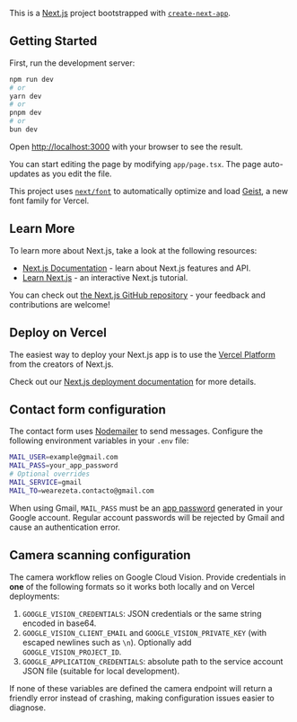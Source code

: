 This is a [Next.js](https://nextjs.org) project bootstrapped with [`create-next-app`](https://nextjs.org/docs/app/api-reference/cli/create-next-app).

## Getting Started

First, run the development server:

```bash
npm run dev
# or
yarn dev
# or
pnpm dev
# or
bun dev
```

Open [http://localhost:3000](http://localhost:3000) with your browser to see the result.

You can start editing the page by modifying `app/page.tsx`. The page auto-updates as you edit the file.

This project uses [`next/font`](https://nextjs.org/docs/app/building-your-application/optimizing/fonts) to automatically optimize and load [Geist](https://vercel.com/font), a new font family for Vercel.

## Learn More

To learn more about Next.js, take a look at the following resources:

- [Next.js Documentation](https://nextjs.org/docs) - learn about Next.js features and API.
- [Learn Next.js](https://nextjs.org/learn) - an interactive Next.js tutorial.

You can check out [the Next.js GitHub repository](https://github.com/vercel/next.js) - your feedback and contributions are welcome!

## Deploy on Vercel

The easiest way to deploy your Next.js app is to use the [Vercel Platform](https://vercel.com/new?utm_medium=default-template&filter=next.js&utm_source=create-next-app&utm_campaign=create-next-app-readme) from the creators of Next.js.

Check out our [Next.js deployment documentation](https://nextjs.org/docs/app/building-your-application/deploying) for more details.

## Contact form configuration

The contact form uses [Nodemailer](https://nodemailer.com/) to send messages. Configure the following environment variables in your `.env` file:

```bash
MAIL_USER=example@gmail.com
MAIL_PASS=your_app_password
# Optional overrides
MAIL_SERVICE=gmail
MAIL_TO=wearezeta.contacto@gmail.com
```

When using Gmail, `MAIL_PASS` must be an [app password](https://support.google.com/mail/?p=InvalidSecondFactor) generated in your Google account. Regular account passwords will be rejected by Gmail and cause an authentication error.

## Camera scanning configuration

The camera workflow relies on Google Cloud Vision. Provide credentials in **one** of the following formats so it works both locally and on Vercel deployments:

1. `GOOGLE_VISION_CREDENTIALS`: JSON credentials or the same string encoded in base64.
2. `GOOGLE_VISION_CLIENT_EMAIL` and `GOOGLE_VISION_PRIVATE_KEY` (with escaped newlines such as `\n`). Optionally add `GOOGLE_VISION_PROJECT_ID`.
3. `GOOGLE_APPLICATION_CREDENTIALS`: absolute path to the service account JSON file (suitable for local development).

If none of these variables are defined the camera endpoint will return a friendly error instead of crashing, making configuration issues easier to diagnose.
